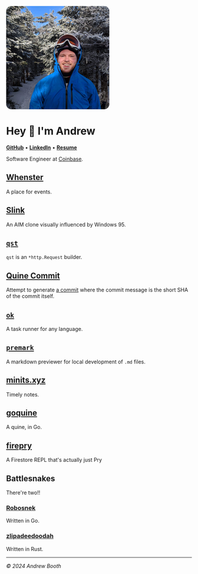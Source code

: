 <img src="/assets/sugarbush-mugshot.jpeg" style="max-width: 20em; border-radius: 1em">

# Hey 👋 I'm Andrew

**[GitHub](https://github.com/broothie)**
•
**[LinkedIn](https://www.linkedin.com/in/broothie)**
•
**[Resume](/assets/AndrewBooth_resume.pdf)**

Software Engineer at [Coinbase](https://www.coinbase.com).

## [Whenster](https://whenster.co)

A place for events.

## [Slink](https://slink.chat)

An AIM clone visually influenced by Windows 95.

## [`qst`](https://github.com/broothie/qst)

`qst` is an `*http.Request` builder.

## [Quine Commit](https://github.com/broothie/quine-commit/commit/df2128c)

Attempt to generate [a commit](https://github.com/broothie/quine-commit/commit/df2128c) where the commit message is the short SHA of the commit itself.

## [`ok`](https://github.com/broothie/ok)

A task runner for any language.

[//]: # (## [`v`]&#40;https://github.com/broothie/v&#41;)

[//]: # ()
[//]: # (A Go DSL for rendering HTML &#40;with an HTMX utility attached&#41;.)

[//]: # ()
[//]: # (## [`gh`]&#40;https://github.com/broothie/gh&#41;)

[//]: # ()
[//]: # (A Go DSL for rendering reactive HTML via WASM.)

## [`premark`](https://github.com/broothie/premark)

A markdown previewer for local development of `.md` files.

## [minits.xyz](https://minits.xyz/)

Timely notes.

## [goquine](https://github.com/broothie/goquine)

A quine, in Go.

## [firepry](https://github.com/broothie/firepry)

A Firestore REPL that's actually just Pry

## Battlesnakes

There're two!!

### [Robosnek](https://play.battlesnake.com/u/broothie/robosnek/)

Written in Go.

### [zlipadeedoodah](https://play.battlesnake.com/u/broothie/zlipadeedoodah/)

Written in Rust.

<hr>

*© 2024 Andrew Booth*
